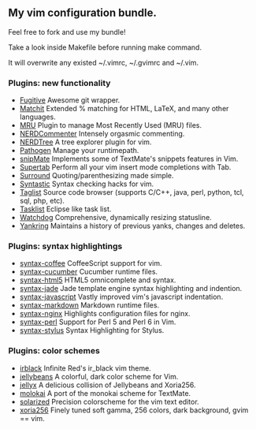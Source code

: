 ## My vim configuration bundle. ##

Feel free to fork and use my bundle!

Take a look inside Makefile before running make command.

It will overwrite any existed ~/.vimrc, ~/.gvimrc and ~/.vim.

### Plugins: new functionality ###

* [Fugitive](https://github.com/tpope/vim-fugitive) Awesome git wrapper.
* [Matchit](https://github.com/vim-scripts/matchit.zip) Extended % matching for HTML, LaTeX, and many other languages.
* [MRU](https://github.com/vim-scripts/mru.vim) Plugin to manage Most Recently Used (MRU) files.
* [NERDCommenter](https://github.com/scrooloose/nerdcommenter) Intensely orgasmic commenting.
* [NERDTree](https://github.com/scrooloose/nerdtree) A tree explorer plugin for vim.
* [Pathogen](https://github.com/tpope/vim-pathogen) Manage your runtimepath.
* [snipMate](https://github.com/msanders/snipmate.vim) Implements some of TextMate's snippets features in Vim.
* [Supertab](https://github.com/ervandew/supertab) Perform all your vim insert mode completions with Tab.
* [Surround](https://github.com/tpope/vim-surround) Quoting/parenthesizing made simple.
* [Syntastic](https://github.com/scrooloose/syntastic) Syntax checking hacks for vim.
* [Taglist](https://github.com/vim-scripts/taglist.vim) Source code browser (supports C/C++, java, perl, python, tcl, sql, php, etc).
* [Tasklist](https://github.com/vim-scripts/TaskList.vim) Eclipse like task list.
* [Watchdog](https://github.com/avakarev/vim-watchdog) Comprehensive, dynamically resizing statusline.
* [Yankring](https://github.com/vim-scripts/YankRing.vim) Maintains a history of previous yanks, changes and deletes.

### Plugins: syntax highlightings ###

* [syntax-coffee](https://github.com/kchmck/vim-coffee-script) CoffeeScript support for vim.
* [syntax-cucumber](https://github.com/tpope/vim-cucumber) Cucumber runtime files.
* [syntax-html5](https://github.com/othree/html5.vim) HTML5 omnicomplete and syntax.
* [syntax-jade](https://github.com/digitaltoad/vim-jade) Jade template engine syntax highlighting and indention.
* [syntax-javascript](https://github.com/pangloss/vim-javascript) Vastly improved vim's javascript indentation.
* [syntax-markdown](https://github.com/tpope/vim-markdown) Markdown runtime files.
* [syntax-nginx](https://github.com/vim-scripts/nginx.vim) Highlights configuration files for nginx.
* [syntax-perl](https://github.com/petdance/vim-perl) Support for Perl 5 and Perl 6 in Vim.
* [syntax-stylus](https://github.com/wavded/vim-stylus) Syntax Highlighting for Stylus.

### Plugins: color schemes ###

* [irblack](https://github.com/wgibbs/vim-irblack) Infinite Red's ir_black vim theme.
* [jellybeans](https://github.com/nanotech/jellybeans.vim) A colorful, dark color scheme for Vim.
* [jellyx](https://github.com/guns/jellyx.vim) A delicious collision of Jellybeans and Xoria256.
* [molokai](https://github.com/vim-scripts/molokai) A port of the monokai scheme for TextMate.
* [solarized](https://github.com/altercation/vim-colors-solarized) Precision colorscheme for the vim text editor.
* [xoria256](https://github.com/vim-scripts/xoria256.vim) Finely tuned soft gamma, 256 colors, dark background, gvim == vim.
